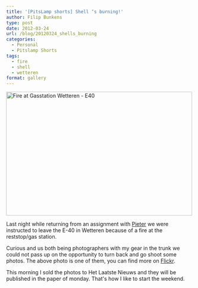 ```yaml
---
title: '[PitsLamp shorts] Shell ‘s burning!'
author: Filip Bunkens
type: post
date: 2012-03-24
url: /blog/20120324_shells_burning
categories:
  - Personal
  - Pitslamp Shorts
tags:
  - fire
  - shell
  - wetteren
format: gallery
---
```

[<img src="http://farm8.staticflickr.com/7040/7009895777_316660ccbe.jpg" width="500" height="333" alt="Fire at Gasstation Wetteren - E40" />][1]

Last night while returning from an assignment with <a href="http://www.pietervanimpe.com" rel="friend met" title="Fotografie Van Impe">Pieter</a> we were instructed to leave the E-40 in Wetteren because of a fire at the reststop/gas station.

Curious and us both being photographers with my gear in the trunk we could not pass up on the opportunity to turn back and go shoot some photos. The above photo is one of them, you can find more on [Flickr][2].

This morning I sold the photos to Het Laatste Nieuws and they will be published in the paper of monday. That's how I like to start the weekend.

 [1]: http://www.flickr.com/photos/loneblackrider/7009895777/ "Fire at Gasstation Wetteren - E40 by PitsLamp photography, on Flickr"
 [2]: http://www.flickr.com/photos/loneblackrider/sets/72157629654210081/ "Burning gas station, on Flickr"